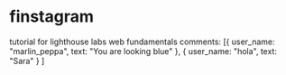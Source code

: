 # finstagram
tutorial for lighthouse labs web fundamentals
 comments: [{
            user_name: "marlin_peppa",
            text: "You are looking blue"
            },
            {
            user_name: "hola",
            text: "Sara"
            }
        ]